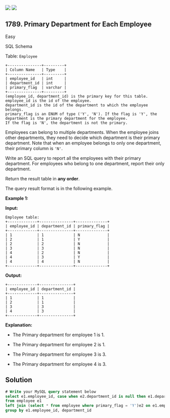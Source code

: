 [![](https://img.shields.io/github/stars/javadev/LeetCode-in-Kotlin?label=Stars&style=flat-square)](https://github.com/javadev/LeetCode-in-Kotlin)
[![](https://img.shields.io/github/forks/javadev/LeetCode-in-Kotlin?label=Fork%20me%20on%20GitHub%20&style=flat-square)](https://github.com/javadev/LeetCode-in-Kotlin/fork)

## 1789\. Primary Department for Each Employee

Easy

SQL Schema

Table: `Employee`

    +---------------+---------+
    | Column Name   | Type    |
    +---------------+---------+
    | employee_id   | int     |
    | department_id | int     |
    | primary_flag  | varchar |
    +---------------+---------+
    (employee_id, department_id) is the primary key for this table.
    employee_id is the id of the employee.
    department_id is the id of the department to which the employee belongs.
    primary_flag is an ENUM of type ('Y', 'N'). If the flag is 'Y', the department is the primary department for the employee.
    If the flag is 'N', the department is not the primary. 

Employees can belong to multiple departments. When the employee joins other departments, they need to decide which department is their primary department. Note that when an employee belongs to only one department, their primary column is `'N'`.

Write an SQL query to report all the employees with their primary department. For employees who belong to one department, report their only department.

Return the result table in **any order**.

The query result format is in the following example.

**Example 1:**

**Input:**

    Employee table:
    +-------------+---------------+--------------+
    | employee_id | department_id | primary_flag |
    +-------------+---------------+--------------+
    | 1           | 1             | N            |
    | 2           | 1             | Y            |
    | 2           | 2             | N            |
    | 3           | 3             | N            |
    | 4           | 2             | N            |
    | 4           | 3             | Y            |
    | 4           | 4             | N            |
    +-------------+---------------+--------------+

**Output:**

    +-------------+---------------+
    | employee_id | department_id |
    +-------------+---------------+
    | 1           | 1             |
    | 2           | 1             |
    | 3           | 3             |
    | 4           | 3             |
    +-------------+---------------+

**Explanation:**

- The Primary department for employee 1 is 1.

- The Primary department for employee 2 is 1.

- The Primary department for employee 3 is 3.

- The Primary department for employee 4 is 3.

## Solution

```sql
# Write your MySQL query statement below
select e1.employee_id, case when e2.department_id is null then e1.department_id else e2.department_id end as department_id
from employee e1
left join (select * from employee where primary_flag = 'Y')e2 on e1.employee_id = e2.employee_id
group by e1.employee_id, department_id
```